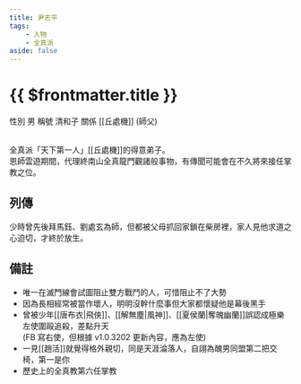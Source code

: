 ```yaml
---
title: 尹志平
tags:
    - 人物
    - 全真派
aside: false
---
```


# {{ $frontmatter.title }}

<ChTabs position="bottom">
	<ChTab title="尹志平">
		<Ch src='/images/characters/special205/normal.webp' position='right'/>
		<ChName nameZh='尹志平' nameEn='Yin Zhi Ping' position='right' />
		<ChTable>
			<ChTr>
				<ChTd isTitle=true>
					性別
				</ChTd>
				<ChTd>
					男
				</ChTd>
			</ChTr>
			<ChTr>
				<ChTd isTitle=true>
					稱號
				</ChTd>
				<ChTd>
					清和子
				</ChTd>
			</ChTr>
			<ChTr>
				<ChTd isTitle=true position='center'>
					關係
				</ChTd>
			</ChTr>
			<ChTr>
				<ChTd position='center'>
					[[丘處機]] (師父)
				</ChTd>
			</ChTr>
		</ChTable>
	</ChTab>
</ChTabs>
<br><br>

全真派「天下第一人」[[丘處機]]的得意弟子。  
恩師雲遊期間，代理終南山全真龍門觀諸般事物，有傳聞可能會在不久將來接任掌教之位。

## 列傳

<Tabs>
  <Tab title="列傳一">
	少時曾先後拜馬鈺、劉處玄為師，但都被父母抓回家鎖在柴房裡，家人見他求道之心迫切，才終於放生。
  </Tab>
</Tabs>

## 備註

-   唯一在滅門線會試圖阻止雙方戰鬥的人，可惜阻止不了大勢
-   因為長相經常被當作壞人，明明沒幹什麼事但大家都懷疑他是幕後黑手
-   曾被少年[[唐布衣|飛俠]]、[[解無塵|風神]]、[[夏侯蘭|奪魄幽蘭]]誤認成極樂左使圍毆追殺，差點升天<br>(FB 寫右使，但根據 v1.0.3202 更新內容，應為左使)
-   一見[[趙活]]就覺得格外親切，同是天涯淪落人，自詡為醜男同盟第二把交椅，第一是你
-   歷史上的全真教第六任掌教
